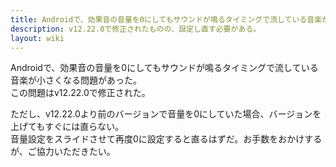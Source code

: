 ```yaml
---
title: Androidで、効果音の音量を0にしてもサウンドが鳴るタイミングで流している音楽が小さくなる
description: v12.22.0で修正されたものの、設定し直す必要がある。
layout: wiki
---
```

Androidで、効果音の音量を0にしてもサウンドが鳴るタイミングで流している音楽が小さくなる問題があった。  
この問題はv12.22.0で修正された。

ただし、v12.22.0より前のバージョンで音量を0にしていた場合、バージョンを上げてもすぐには直らない。  
音量設定をスライドさせて再度0に設定すると直るはずだ。お手数をおかけするが、ご協力いただきたい。
